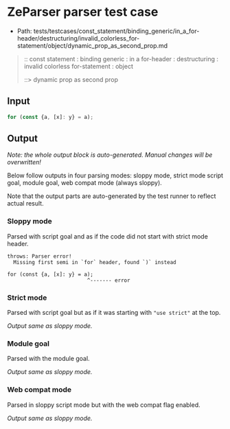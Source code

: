 # ZeParser parser test case

- Path: tests/testcases/const_statement/binding_generic/in_a_for-header/destructuring/invalid_colorless_for-statement/object/dynamic_prop_as_second_prop.md

> :: const statement : binding generic : in a for-header : destructuring : invalid colorless for-statement : object
>
> ::> dynamic prop as second prop

## Input

`````js
for (const {a, [x]: y} = a);
`````

## Output

_Note: the whole output block is auto-generated. Manual changes will be overwritten!_

Below follow outputs in four parsing modes: sloppy mode, strict mode script goal, module goal, web compat mode (always sloppy).

Note that the output parts are auto-generated by the test runner to reflect actual result.

### Sloppy mode

Parsed with script goal and as if the code did not start with strict mode header.

`````
throws: Parser error!
  Missing first semi in `for` header, found `)` instead

for (const {a, [x]: y} = a);
                          ^------- error
`````

### Strict mode

Parsed with script goal but as if it was starting with `"use strict"` at the top.

_Output same as sloppy mode._

### Module goal

Parsed with the module goal.

_Output same as sloppy mode._

### Web compat mode

Parsed in sloppy script mode but with the web compat flag enabled.

_Output same as sloppy mode._
